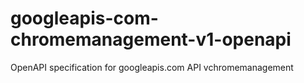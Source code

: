 # googleapis-com-chromemanagement-v1-openapi
OpenAPI specification for googleapis.com API vchromemanagement
